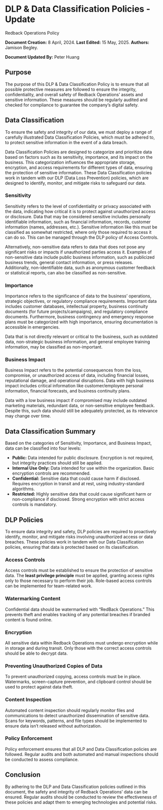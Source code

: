 # DLP & Data Classification Policies - Update
Redback Operations Policy

**Document Creation:** 8 April, 2024. **Last Edited:** 15 May, 2025. **Authors:** Jamison Begley.  
 
**Document Updated By:** Peter Huang  


## Purpose
The purpose of this DLP & Data Classification Policy is to ensure that all possible protective measures are followed to ensure the integrity, confidentiality, and overall safety of Redback Operations’ assets and sensitive information. These measures should be regularly audited and checked for compliance to guarantee the company’s digital safety.

## Data Classification
To ensure the safety and integrity of our data, we must deploy a range of carefully illustrated Data Classification Policies, which must be adhered to, to protect sensitive information in the event of a data breach.

Data Classification Policies are designed to categorize and prioritize data based on factors such as its sensitivity, importance, and its impact on the business. This categorization influences the appropriate storage, encryption, and access requirements for different types of data, ensuring the protection of sensitive information. These Data Classification policies work in tandem with our DLP (Data Loss Prevention) policies, which are designed to identify, monitor, and mitigate risks to safeguard our data.

### Sensitivity
Sensitivity refers to the level of confidentiality or privacy associated with the data, indicating how critical it is to protect against unauthorized access or disclosure. Data that may be considered sensitive includes personally identifiable information, such as financial information, records, customer information (names, addresses, etc.). Sensitive information like this must be classified as somewhat restricted, where only those required to access it can do so. This can be managed through the DLP policy of Access Controls.

Alternatively, non-sensitive data refers to data that does not pose any significant risks or impacts if unauthorized parties access it. Examples of non-sensitive data include public business information, such as publicized business trends, general contact information, or press releases. Additionally, non-identifiable data, such as anonymous customer feedback or statistical reports, can also be classified as non-sensitive.

### Importance
Importance refers to the significance of data to the business’ operations, strategic objectives, or regulatory compliance requirements. Important data includes customer databases, intellectual property, business continuity documents (for future projects/campaigns), and regulatory compliance documents. Furthermore, business contingency and emergency response plans must be categorized with high importance, ensuring documentation is accessible in emergencies.

Data that is not directly relevant or critical to the business, such as outdated data, non-strategic business information, and general employee training information, may be classified as non-important.

### Business Impact
Business Impact refers to the potential consequences from the loss, compromise, or unauthorized access of data, including financial losses, reputational damage, and operational disruptions. Data with high business impact includes critical information like customer/employee personal information, financial forecasts, and business continuity plans.

Data with a low business impact if compromised may include outdated marketing materials, redundant data, or non-sensitive employee feedback. Despite this, such data should still be adequately protected, as its relevance may change over time.

## Data Classification Summary
Based on the categories of Sensitivity, Importance, and Business Impact, data can be classified into four levels:

- **Public:** Data intended for public disclosure. Encryption is not required, but integrity practices should still be applied.
- **Internal Use Only:** Data intended for use within the organization. Basic encryption controls are recommended.
- **Confidential:** Sensitive data that could cause harm if disclosed. Requires encryption in transit and at rest, using industry-standard algorithms.
- **Restricted:** Highly sensitive data that could cause significant harm or non-compliance if disclosed. Strong encryption with strict access controls is mandatory.

## DLP Policies
To ensure data integrity and safety, DLP policies are required to proactively identify, monitor, and mitigate risks involving unauthorized access or data breaches. These policies work in tandem with our Data Classification policies, ensuring that data is protected based on its classification.

### Access Controls
Access controls must be established to ensure the protection of sensitive data. The **least privilege principle** must be applied, granting access rights only to those necessary to perform their job. Role-based access controls can be implemented for team-related work.

### Watermarking Content
Confidential data should be watermarked with “RedBack Operations.” This prevents theft and enables tracking of any potential breaches if branded content is found online.

### Encryption
All sensitive data within Redback Operations must undergo encryption while in storage and during transit. Only those with the correct access controls should be able to decrypt data.

### Preventing Unauthorized Copies of Data
To prevent unauthorized copying, access controls must be in place. Watermarks, screen-capture prevention, and clipboard control should be used to protect against data theft.

### Content Inspection
Automated content inspection should regularly monitor files and communications to detect unauthorized dissemination of sensitive data. Scans for keywords, patterns, and file types should be implemented to ensure data isn’t released without authorization.

### Policy Enforcement
Policy enforcement ensures that all DLP and Data Classification policies are followed. Regular audits and both automated and manual inspections should be conducted to assess compliance.

## Conclusion
By adhering to the DLP and Data Classification policies outlined in this document, the safety and integrity of Redback Operations’ data can be ensured. Regular audits should be conducted to review the effectiveness of these policies and adapt them to emerging technologies and potential risks.
